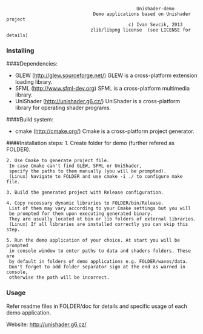                                                     Unishader-demo
                                    Demo applications based on Unishader project
                                                 c) Ivan Sevcik, 2013
                                   zlib/libpng license  (see LICENSE for details)

### Installing

####Dependencies:
 - GLEW (http://glew.sourceforge.net/)
   GLEW is a cross-platform extension loading library.
 - SFML (http://www.sfml-dev.org)
   SFML is a cross-platform multimedia library.
 - UniShader (http://unishader.g6.cz/)
   UniShader is a cross-platform library for operating shader programs.

####Build system:
 - cmake (http://cmake.org/)
   Cmake is a cross-platform project generator.

####Installation steps:
    1. Create folder for demo (further refered as FOLDER).
    
    2. Use Cmake to generate project file. 
     In case Cmake can't find GLEW, SFML or UniShader,
     specify the paths to them manually (you will be prompted).
     (Linux) Navigate to FOLDER and use cmake -i ./ to configure make file.
     
    3. Build the generated project with Release configuration.
    
    4. Copy necessary dynamic libraries to FOLDER/bin/Release.
     List of them may vary according to your Cmake settings but you will
     be prompted for them upon executing generated binary.
     They are usually located at bin or lib folders of external libraries.
     (Linux) If all libraries are installed correctly you can skip this step.
     
    5. Run the demo application of your choice. At start you will be prompted
     in console window to enter paths to data and shaders folders. These are
     by default in folders of demo applications e.g. FOLDER/waves/data.
     Don't forget to add folder separator sign at the end as warned in console,
     otherwise the path will be incorrect.

### Usage

Refer readme files in FOLDER/doc for details and specific usage of each demo
application.  

Website: http://unishader.g6.cz/
